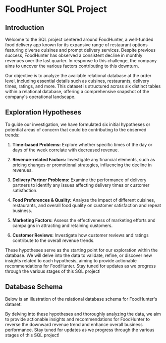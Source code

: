 # FoodHunter SQL Project

## Introduction

Welcome to the SQL project centered around FoodHunter, a well-funded food delivery app known for its expansive range of restaurant options featuring diverse cuisines and prompt delivery services. Despite previous success, FoodHunter has observed a consistent decline in monthly revenues over the last quarter. In response to this challenge, the company aims to uncover the various factors contributing to this downturn.

Our objective is to analyze the available relational database at the order level, including essential details such as cuisines, restaurants, delivery times, ratings, and more. This dataset is structured across six distinct tables within a relational database, offering a comprehensive snapshot of the company's operational landscape.

## Exploration Hypotheses

To guide our investigation, we have formulated six initial hypotheses or potential areas of concern that could be contributing to the observed trends:

1. **Time-based Problems:** Explore whether specific times of the day or days of the week correlate with decreased revenue.

2. **Revenue-related Factors:** Investigate any financial elements, such as pricing changes or promotional strategies, influencing the decline in revenues.

3. **Delivery Partner Problems:** Examine the performance of delivery partners to identify any issues affecting delivery times or customer satisfaction.

4. **Food Preferences & Quality:** Analyze the impact of different cuisines, restaurants, and overall food quality on customer satisfaction and repeat business.

5. **Marketing Factors:** Assess the effectiveness of marketing efforts and campaigns in attracting and retaining customers.

6. **Customer Reviews:** Investigate how customer reviews and ratings contribute to the overall revenue trends.

These hypotheses serve as the starting point for our exploration within the database. We will delve into the data to validate, refine, or discover new insights related to each hypothesis, aiming to provide actionable recommendations for FoodHunter. Stay tuned for updates as we progress through the various stages of this SQL project!

## Database Schema

Below is an illustration of the relational database schema for FoodHunter's dataset:

<!-- Insert an image or ASCII art depicting the database schema here -->

By delving into these hypotheses and thoroughly analyzing the data, we aim to provide actionable insights and recommendations for FoodHunter to reverse the downward revenue trend and enhance overall business performance. Stay tuned for updates as we progress through the various stages of this SQL project!

